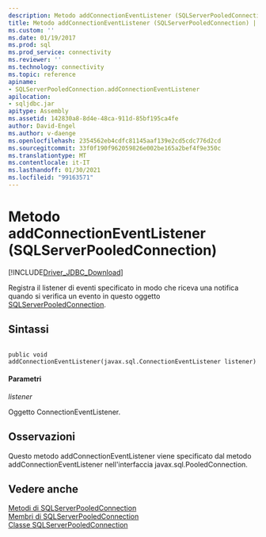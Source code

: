 ```yaml
---
description: Metodo addConnectionEventListener (SQLServerPooledConnection)
title: Metodo addConnectionEventListener (SQLServerPooledConnection) | Microsoft Docs
ms.custom: ''
ms.date: 01/19/2017
ms.prod: sql
ms.prod_service: connectivity
ms.reviewer: ''
ms.technology: connectivity
ms.topic: reference
apiname:
- SQLServerPooledConnection.addConnectionEventListener
apilocation:
- sqljdbc.jar
apitype: Assembly
ms.assetid: 142830a8-8d4e-48ca-911d-85bf195ca4fe
author: David-Engel
ms.author: v-daenge
ms.openlocfilehash: 2354562eb4cdfc81145aaf139e2cd5cdc776d2cd
ms.sourcegitcommit: 33f0f190f962059826e002be165a2bef4f9e350c
ms.translationtype: MT
ms.contentlocale: it-IT
ms.lasthandoff: 01/30/2021
ms.locfileid: "99163571"
---
```

# <a name="addconnectioneventlistener-method-sqlserverpooledconnection"></a>Metodo addConnectionEventListener (SQLServerPooledConnection)
[!INCLUDE[Driver_JDBC_Download](../../../includes/driver_jdbc_download.md)]

  Registra il listener di eventi specificato in modo che riceva una notifica quando si verifica un evento in questo oggetto [SQLServerPooledConnection](../../../connect/jdbc/reference/sqlserverpooledconnection-class.md).  
  
## <a name="syntax"></a>Sintassi  
  
```  
  
public void addConnectionEventListener(javax.sql.ConnectionEventListener listener)  
```  
  
#### <a name="parameters"></a>Parametri  
 *listener*  
  
 Oggetto ConnectionEventListener.  
  
## <a name="remarks"></a>Osservazioni  
 Questo metodo addConnectionEventListener viene specificato dal metodo addConnectionEventListener nell'interfaccia javax.sql.PooledConnection.  
  
## <a name="see-also"></a>Vedere anche  
 [Metodi di SQLServerPooledConnection](../../../connect/jdbc/reference/sqlserverpooledconnection-methods.md)   
 [Membri di SQLServerPooledConnection](../../../connect/jdbc/reference/sqlserverpooledconnection-members.md)   
 [Classe SQLServerPooledConnection](../../../connect/jdbc/reference/sqlserverpooledconnection-class.md)  
  
  
